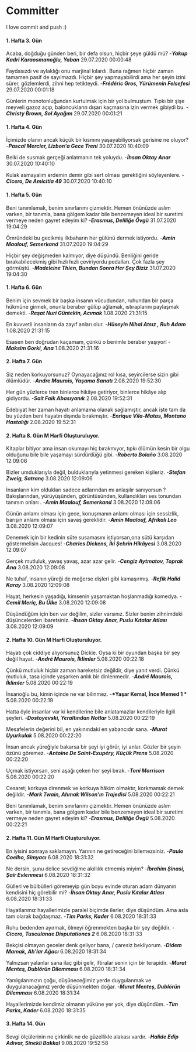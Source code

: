# Committer
 I love commit and push :)



 #### 1. Hafta 3. Gün 
 Acaba, doğduğu günden beri, bir defa olsun, hiçbir şeye güldü mü? -__*Yakup Kadri Karaosmanoğlu, Yaban*__ 29.07.2020 00:00:48 

 Faydasızdı ve aylaklığı onu marjinal kılardı. Buna rağmen hiçbir zaman tamamen pasif de sayılmazdı. Hiçbir şey yapmayabilirdi ama her şeyin izini sürer, gözlemlerdi, zihni hep tetikteydi. -__*Frédéric Gros, Yürümenin Felsefesi*__ 29.07.2020 00:01:18 

 Günlerin monotonluğundan kurtulmak için bir yol bulmuştum. Tıpkı bir şişe meyveli gazoz açıp, baloncukların dışarı kaçmasına izin vermek gibiydi bu. -__*Christy Brown, Sol Ayağım*__ 29.07.2020 00:01:21 


 #### 1. Hafta 4. Gün 
 İçimizde olanın ancak küçük bir kısmını yaşayabiliyorsak gerisine ne oluyor? -__*Pascal Mercier, Lizbon'a Gece Treni*__ 30.07.2020 10:40:09 

 Belki de susmak gerçeği anlatmanın tek yoluydu. -__*İhsan Oktay Anar*__ 30.07.2020 10:40:10 

 Kulak asmayalım erdemin demir gibi sert olması gerektiğini söyleyenlere. -__*Cicero, De Amicitia 49*__ 30.07.2020 10:40:10 


 #### 1. Hafta 5. Gün 
 Beni tanımlamak, benim sınırlarımı çizmektir. Hemen önünüzde aslım varken, bir tanımla, bana gölgem kadar bile benzemeyen ideal bir suretimi vermeye neden gayret edeyim ki? -__*Erasmus, Deliliğe Övgü*__ 31.07.2020 19:04:29 

 Ömründeki bu gecikmiş ilkbaharın her gülünü dermek istiyordu. -__*Amin Maalouf, Semerkand*__ 31.07.2020 19:04:29 

 Hiçbir şey değişmeden kalmıyor, diye düşündü. Benliğini geride bırakabilecekmiş gibi hızlı hızlı çeviriyordu pedalları. Çok fazla şey görmüştü. -__*Madeleine Thien, Bundan Sonra Her Şey Biziz*__ 31.07.2020 19:04:30 



 #### 1. Hafta 6. Gün 
 Benim için sevmek bir başka insanın vücudundan, ruhundan bir parça hükmüne girmek, onunla beraber gülüp ağlamak, ıstıraplarını paylaşmak demekti. -__*Reşat Nuri Güntekin, Acımak*__ 1.08.2020 21:31:15 

 En kuvvetli insanların da zayıf anları olur. -__*Hüseyin Nihal Atsız , Ruh Adam*__ 1.08.2020 21:31:15 

 Esasen ben doğrudan kaçamam, çünkü o benimle beraber yaşıyor! -__*Maksim Gorki, Ana*__ 1.08.2020 21:31:16 


 #### 2. Hafta 7. Gün 
 Siz neden korkuyorsunuz? Oynayacağınız rol kısa, seyircilerse sizin gibi ölümlüdür. -__*Andre Maurois, Yaşama Sanatı*__ 2.08.2020 19:52:30 

 Her gün yüzlerce tren binlerce hikâye getiriyor, binlerce hikâye alıp gidiyordu. -__*Sait Faik Abasıyanık*__ 2.08.2020 19:52:31 

 Edebiyat her zaman hayatı anlamama olanak sağlamıştır, ancak işte tam da bu yüzden beni hayatın dışında bırakmıştır. -__*Enrique Vila-Matas, Montano Hastalığı*__ 2.08.2020 19:52:31 


 #### 2. Hafta 8. Gün M Harfi Oluşturuluyor.
 Kitaplar bitiyor ama insan okumayı hiç bırakmıyor, tıpkı ölümün kesin bir olgu olduğunu bile bile yaşamayı sürdürdüğü gibi. -__*Roberto Bolaño*__ 3.08.2020 12:09:06 

 Bizler umduklarıyla değil, bulduklarıyla yetinmesi gereken kişileriz. -__*Stefan Zweig, Satranç*__ 3.08.2020 12:09:06 

 İnsanların kim oldukları sadece adlarından mı anlaşılır sanıyorsun ? Bakışlarından, yürüyüşünden, görüntüsünden, kullandıkları ses tonundan tanırsın onları . -__*Amin Maalouf, Semerkand*__ 3.08.2020 12:09:06 

 Günün anlamı olması için gece, konuşmanın anlamı olması için sessizlik, barışın anlamı olması için savaş gereklidir. -__*Amin Maalouf, Afrikalı Leo*__ 3.08.2020 12:09:07 

 Denemek için bir kedinin süte susamasını istiyorsan,ona sütü karşıdan göstermelisin Jacques! -__*Charles Dickens, İki Şehrin Hikâyesi*__ 3.08.2020 12:09:07 

 Gerçek mutluluk, yavaş yavaş, azar azar gelir. -__*Cengiz Aytmatov, Toprak Ana*__ 3.08.2020 12:09:08 

 Ne tuhaf, insanın yüreği de meğerse dişleri gibi kamaşırmış. -__*Refik Halid Karay*__ 3.08.2020 12:09:08 

 Hayat, herkesin yaşadığı, kimsenin yaşamaktan hoşlanmadığı komedya. -__*Cemil Meriç, Bu Ülke*__ 3.08.2020 12:09:08 

 Düşündüğüm için ben var değilim, sizler varsınız. Sizler benim zihnimdeki düşüncelerden ibaretsiniz. -__*İhsan Oktay Anar, Puslu Kıtalar Atlası*__ 3.08.2020 12:09:09 


 #### 2. Hafta 10. Gün M Harfi Oluşturuluyor.
 Hayatı çok ciddiye alıyorsunuz Dickie. Oysa ki bir oyundan başka bir şey değil hayat. -__*André Maurois, İklimler*__ 5.08.2020 00:22:18 

 Çünkü mutluluk hiçbir zaman hareketsiz değildir, diye yanıt verdi. Çünkü mutluluk, tasa içinde yaşarken anlık bir dinlenmedir. -__*André Maurois, İklimler*__ 5.08.2020 00:22:19 

 İnsanoğlu bu, kimin içinde ne var bilinmez. -__*Yaşar Kemal, İnce Memed 1 *__ 5.08.2020 00:22:19 

 Hatta öyle insanlar var ki kendilerine bile anlatamazlar kendileriyle ilgili şeyleri. -__*Dostoyevski, Yeraltından Notlar*__ 5.08.2020 00:22:19 

 Mesafelerin değerini bil, en yakınındaki en yabancıdır sana. -__*Murat Uyurkulak*__ 5.08.2020 00:22:20 

 İnsan ancak yüreğiyle bakarsa bir şeyi iyi görür, iyi anlar. Gözler bir şeyin özünü göremez. -__*Antoine De Saint-Exupéry, Küçük Prens*__ 5.08.2020 00:22:20 

 Uçmak istiyorsan, seni aşağı çeken her şeyi bırak. -__*Toni Morrison*__ 5.08.2020 00:22:20 

 Cesaret; korkuya direnmek ve korkuya hâkim olmaktır, korkmamak demek değildir. -__*Mark Twain, Ahmak Wilson'ın Trajedisi*__ 5.08.2020 00:22:21 

 Beni tanımlamak, benim sınırlarımı çizmektir. Hemen önünüzde aslım varken, bir tanımla, bana gölgem kadar bile benzemeyen ideal bir suretimi vermeye neden gayret edeyim ki? -__*Erasmus, Deliliğe Övgü*__ 5.08.2020 00:22:21 


 #### 2. Hafta 11. Gün M Harfi Oluşturuluyor.
 En iyisini sonraya saklamayın. Yarının ne getireceğini bilemezsiniz. -__*Paulo Coelho, Simyacı*__ 6.08.2020 18:31:32 

 Ne dersin, şunu delice sevdiğime akıllılık etmemiş miyim? -__*İbrahim Şinasi, Şair Evlenmesi*__ 6.08.2020 18:31:32 

 Gülleri ve bülbülleri göremeyip gün boyu evinde oturan adam dünyanın kendisini hiç görebilir mi? -__*İhsan Oktay Anar, Puslu Kıtalar Atlası*__ 6.08.2020 18:31:33 

 Hayatlarımız hayallerimizle paralel biçimde ilerler, diye düşündüm. Ama asla tam olarak bağdaşmaz. -__*Tim Parks, Kader*__ 6.08.2020 18:31:33 

 Ruhu bedenden ayırmak, ölmeyi öğrenmekten başka bir şey değildir. -__*Cicero, Tusculanae Disputationes 2*__ 6.08.2020 18:31:33 

 Bekçisi olmayan geceler denk geliyor bana, / çaresiz bekliyorum. -__*Didem Mamak, Ah'lar Ağacı*__ 6.08.2020 18:31:34 

 Yalnızsan yalanlar sana ilaç gibi gelir, iftiralar senin için bir terapidir. -__*Murat Menteş, Dublörün Dilemması*__ 6.08.2020 18:31:34 

 Yanılgılarımızın çoğu, düşüneceğimiz yerde duygulanmak ve duygulanacağımız yerde düşünmekten doğar. -__*Murat Menteş, Dublörün Dilemması*__ 6.08.2020 18:31:34 

 Hayallerimizde kendimiz olmanın yüküne yer yok, diye düşündüm. -__*Tim Parks, Kader*__ 6.08.2020 18:31:35 


 #### 3. Hafta 14. Gün 
 Sevgi ölçülerinin ne çirkinlik ne de güzellikle alakası vardır. -__*Halide Edip Adıvar, Sinekli Bakkal*__ 9.08.2020 19:52:58 
